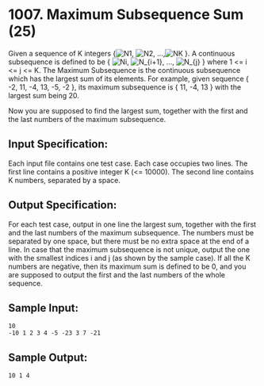 # 1007. Maximum Subsequence Sum (25)
Given a sequence of K integers {![N1](http://latex.codecogs.com/gif.latex?N_{1}), ![N2](http://latex.codecogs.com/gif.latex?N_{2}), ...,![NK](http://latex.codecogs.com/gif.latex?N_{K} ) }. A continuous subsequence is defined to be { ![Ni](http://latex.codecogs.com/gif.latex?N_{i}), ![N_{i+1}](http://latex.codecogs.com/gif.latex?N_{i+1}), ..., ![N_{j}](http://latex.codecogs.com/gif.latex?N_{j}) } where 1 <= i <= j <= K. The Maximum Subsequence is the continuous subsequence which has the largest sum of its elements. For example, given sequence { -2, 11, -4, 13, -5, -2 }, its maximum subsequence is { 11, -4, 13 } with the largest sum being 20.  
  
Now you are supposed to find the largest sum, together with the first and the last numbers of the maximum subsequence.  
  
## Input Specification:

Each input file contains one test case. Each case occupies two lines. The first line contains a positive integer K (<= 10000). The second line contains K numbers, separated by a space.  

## Output Specification:

For each test case, output in one line the largest sum, together with the first and the last numbers of the maximum subsequence. The numbers must be separated by one space, but there must be no extra space at the end of a line. In case that the maximum subsequence is not unique, output the one with the smallest indices i and j (as shown by the sample case). If all the K numbers are negative, then its maximum sum is defined to be 0, and you are supposed to output the first and the last numbers of the whole sequence.

## Sample Input:
```
10
-10 1 2 3 4 -5 -23 3 7 -21
```
## Sample Output:
```
10 1 4
```
